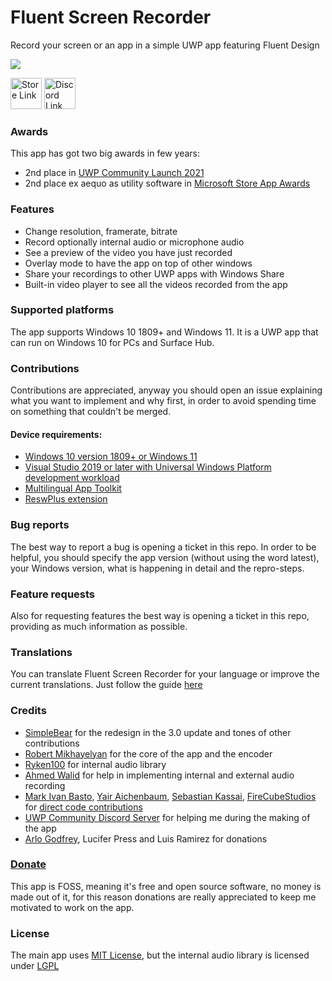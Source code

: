 # Fluent Screen Recorder

Record your screen or an app in a simple UWP app featuring Fluent Design

![](https://i.postimg.cc/D0tRCCKZ/1.png)


<a href='https://www.microsoft.com/en-us/p/fluent-screen-recorder/9mwv79xlfqh7'><img src='https://developer.microsoft.com/en-us/store/badges/images/English_get-it-from-MS.png' alt='Store Link' height="50px"/></a> <a href='https://discord.gg/UZgbJP2'><img src='https://media.moddb.com/images/members/1/454/453186/profile/news-discord-join.jpg' alt='Discord Link' height="50px"/></a>

### Awards
This app has got two big awards in few years:
- 2nd place in [UWP Community Launch 2021](https://uwpcommunity.com/launch/2021/)
- 2nd place ex aequo as utility software in [Microsoft Store App Awards](https://blogs.windows.com/windowsdeveloper/2022/05/27/announcing-the-microsoft-store-app-awards-winners/)

### Features

- Change resolution, framerate, bitrate
- Record optionally internal audio or microphone audio
- See a preview of the video you have just recorded
- Overlay mode to have the app on top of other windows
- Share your recordings to other UWP apps with Windows Share
- Built-in video player to see all the videos recorded from the app

### Supported platforms

The app supports Windows 10 1809+ and Windows 11. It is a UWP app that can run on Windows 10 for PCs and Surface Hub.

### Contributions

Contributions are appreciated, anyway you should open an issue explaining what you want to implement and why first, in order to avoid spending time on something that couldn't be merged.

#### Device requirements:
- [Windows 10 version 1809+ or Windows 11](http://windows.com)
- [Visual Studio 2019 or later with Universal Windows Platform development workload](https://visualstudio.microsoft.com/vs/features/universal-windows-platform/)
- [Multilingual App Toolkit](https://developer.microsoft.com/en-us/windows/downloads/multilingual-app-toolkit/)
- [ReswPlus extension](https://marketplace.visualstudio.com/items?itemName=rudyhuyn.ReswPlus)

### Bug reports

The best way to report a bug is opening a ticket in this repo. In order to be helpful, you should specify the app version (without using the word latest), your Windows version, what is happening in detail and the repro-steps.

### Feature requests

Also for requesting features the best way is opening a ticket in this repo, providing as much information as possible.

### Translations

You can translate Fluent Screen Recorder for your language or improve the current translations. Just follow the guide [here](https://github.com/MarcAnt01/Fluent-Screen-Recorder/blob/master/translations.md)

### Credits
- [SimpleBear](https://github.com/itsWindows11) for the redesign in the 3.0 update and tones of other contributions
- [Robert Mikhayelyan](https://github.com/robmikh) for the core of the app and the encoder
- [Ryken100](https://github.com/Ryken100) for internal audio library
- [Ahmed Walid](https://github.com/ahmed605) for help in implementing internal and external audio recording
- [Mark Ivan Basto](https://github.com/MarkIvanDev), [Yair Aichenbaum]([https://github.com/yaichenbaum](https://github.com/yaira2)), [Sebastian Kassai](https://github.com/xezrunner), [FireCubeStudios](https://github.com/FireCubeStudios) for [direct code contributions](https://github.com/MarcAnt01/Fluent-Screen-Recorder/graphs/contributors)
- [UWP Community Discord Server](https://aka.ms/winui/discord) for helping me during the making of the app
- [Arlo Godfrey](https://github.com/Arlodotexe), Lucifer Press and Luis Ramirez for donations


### [Donate](https://paypal.me/FilippoFedeli)

This app is FOSS, meaning it's free and open source software, no money is made out of it, for this reason donations are really appreciated to keep me motivated to work on the app.


### License

The main app uses [MIT License](https://github.com/MarcAnt01/Fluent-Screen-Recorder/blob/master/LICENSE), but the internal audio library is licensed under [LGPL](https://github.com/MarcAnt01/Fluent-Screen-Recorder/blob/3.0/ScreenSenderComponent/LICENSE)
